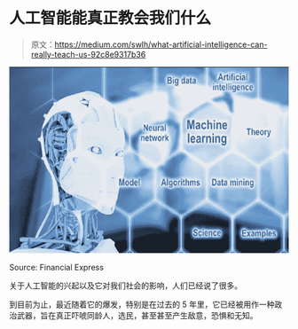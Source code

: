 # 人工智能能真正教会我们什么

> 原文：<https://medium.com/swlh/what-artificial-intelligence-can-really-teach-us-92c8e9317b36>

![](img/a1b66359cbbaa5f829aa0376e6be650b.png)

Source: Financial Express

关于人工智能的兴起以及它对我们社会的影响，人们已经说了很多。

到目前为止，最近随着它的爆发，特别是在过去的 5 年里，它已经被用作一种政治武器，旨在真正吓唬同龄人，选民，甚至甚至产生敌意，恐惧和无知。